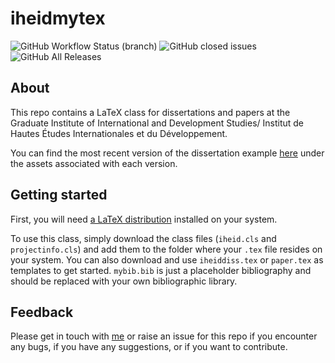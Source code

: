 # iheidmytex

![GitHub Workflow Status (branch)](https://img.shields.io/github/workflow/status/jhollway/iheidmytex/PDF-Release/master)
![GitHub closed issues](https://img.shields.io/github/issues-closed-raw/jhollway/iheidmytex)
![GitHub All Releases](https://img.shields.io/github/downloads/jhollway/iheidmytex/total)

## About

This repo contains a LaTeX class for dissertations and papers at the 
Graduate Institute of International and Development Studies/
Institut de Hautes Études Internationales et du Développement.

You can find the most recent version of the dissertation example 
[here](https://github.com/jhollway/iheidmytex/releases) 
under the assets associated with each version.


## Getting started

First, you will need [a LaTeX distribution](https://www.latex-project.org/get/) installed on your system.

To use this class, simply download the class files (`iheid.cls` and `projectinfo.cls`)
and add them to the folder where your `.tex` file resides on your system.
You can also download and use `iheiddiss.tex` or `paper.tex` as templates to get started.
`mybib.bib` is just a placeholder bibliography and should be replaced with your own bibliographic library.


## Feedback

Please get in touch with [me](https://jameshollway.com) or raise an issue for this repo
if you encounter any bugs, if you have any suggestions, or if you want to contribute.


